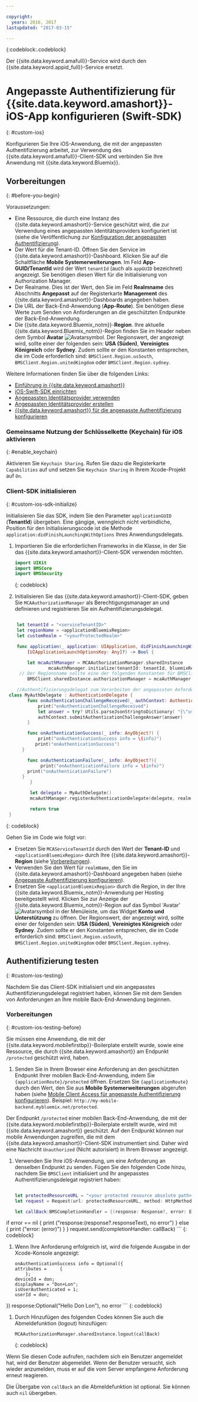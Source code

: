 ```yaml
---

copyright:
  years: 2016, 2017
lastupdated: "2017-03-15"

---
```


{:codeblock:.codeblock}

Der {{site.data.keyword.amafull}}-Service wird durch den {{site.data.keyword.appid_full}}-Service ersetzt.

# Angepasste Authentifizierung für {{site.data.keyword.amashort}}-iOS-App konfigurieren (Swift-SDK)
{: #custom-ios}

Konfigurieren Sie Ihre iOS-Anwendung, die mit der angepassten Authentifizierung arbeitet, zur Verwendung des {{site.data.keyword.amafull}}-Client-SDK und verbinden Sie Ihre Anwendung mit {{site.data.keyword.Bluemix}}.  


## Vorbereitungen
{: #before-you-begin}

Voraussetzungen:

* Eine Ressource, die durch eine Instanz des {{site.data.keyword.amashort}}-Service geschützt wird, die zur Verwendung eines angepassten Identitätsproviders konfiguriert ist (siehe die Veröffentlichung zur [Konfiguration der angepassten Authentifizierung](custom-auth-config-mca.html)).  
* Der Wert für die Tenant-ID. Öffnen Sie den Service im {{site.data.keyword.amashort}}-Dashboard. Klicken Sie auf die Schaltfläche **Mobile Systemerweiterungen**. Im Feld **App-GUID/TenantId** wird der Wert `tenantId` (auch als `appGUID` bezeichnet) angezeigt. Sie benötigen diesen Wert für die Initialisierung von Authorization Manager.
* Der Realname. Dies ist der Wert, den Sie im Feld **Realmname** des Abschnitts **Angepasst** auf der Registerkarte **Management** des {{site.data.keyword.amashort}}-Dashboards angegeben haben.
* Die URL der Back-End-Anwendung (**App-Route**). Sie benötigen diese Werte zum Senden von Anforderungen an die geschützten Endpunkte der Back-End-Anwendung.
* Die {{site.data.keyword.Bluemix_notm}}-**Region**. Ihre aktuelle {{site.data.keyword.Bluemix_notm}}-Region finden Sie im Header neben dem Symbol **Avatar** ![Avatarsymbol](images/face.jpg "Avatarsymbol"). Der Regionswert, der angezeigt wird, sollte einer der folgenden sein: **USA (Süden)**, **Vereinigtes Königreich** oder **Sydney**. Zudem sollte er den Konstanten entsprechen, die im Code erforderlich sind: `BMSClient.Region.usSouth`, `BMSClient.Region.unitedKingdom` oder `BMSClient.Region.sydney`.

Weitere Informationen finden Sie über die folgenden Links:
 * [Einführung in {{site.data.keyword.amashort}}](index.html)
 * [iOS-Swift-SDK einrichten](getting-started-ios-swift-sdk.html)
 * [Angepassten Identitätsprovider verwenden](custom-auth.html)
 * [Angepassten Identitätsprovider erstellen](custom-auth-identity-provider.html)
 * [{{site.data.keyword.amashort}} für die angepasste Authentifizierung konfigurieren](custom-auth-config-mca.html)

### Gemeinsame Nutzung der Schlüsselkette (Keychain) für iOS aktivieren
{: #enable_keychain}

Aktivieren Sie `Keychain Sharing`. Rufen Sie dazu die Registerkarte `Capabilities` auf und setzen Sie `Keychain Sharing` in Ihrem Xcode-Projekt auf `On`.


### Client-SDK initialisieren
{: #custom-ios-sdk-initialize}

Initialisieren Sie das SDK, indem Sie den Parameter `applicationGUID` (**TenantId**) übergeben. Eine gängige, wenngleich nicht verbindliche, Position für den Initialisierungscode ist die Methode `application:didFinishLaunchingWithOptions` Ihres Anwendungsdelegats.

1. Importieren Sie die erforderlichen Frameworks in die Klasse, in der Sie das {{site.data.keyword.amashort}}-Client-SDK verwenden möchten.

	```Swift
	import UIKit
	import BMSCore
	import BMSSecurity
	```
	{: codeblock}

1. Initialisieren Sie das {{site.data.keyword.amashort}}-Client-SDK, geben Sie `MCAAuthorizationManager` als Berechtigungsmanager an und definieren und registrieren Sie ein Authentifizierungsdelegat.

```Swift

	let tenantId = "<serviceTenantID>"
	let regionName = <applicationBluemixRegion>
	let customRealm = "<yourProtectedRealm>"

	func application(_ application: UIApplication, didFinishLaunchingWithOptions launchOptions: 
		[UIApplicationLaunchOptionsKey: Any]?) -> Bool {

		let mcaAuthManager = MCAAuthorizationManager.sharedInstance
	    		mcaAuthManager.initialize(tenantId: tenantId, bluemixRegion: regionName)
	 // Der Regionsname sollte eine der folgenden Konstanten für BMSClient.Region sein: BMSClient.Region.usSouth, BMSClient.Region.unitedKingdom oder BMSClient.Region.sydney
		BMSClient.sharedInstance.authorizationManager = mcaAuthManager

	//Authentifizierungsdelegat zum Verarbeiten der angepassten Anforderung
 class MyAuthDelegate : AuthenticationDelegate {
		func onAuthenticationChallengeReceived(_ authContext: AuthenticationContext, challenge: AnyObject){
		    print("onAuthenticationChallengeReceived")
		    let answer = try? Utils.parseJsonStringtoDictionary( "{\"userName\":\"" + "test" + "\",\"password\":\"" + "test" + "\"}")
			authContext.submitAuthenticationChallengeAnswer(answer)
		}

		func onAuthenticationSuccess(_ info: AnyObject?) {
		    print("onAuthenticationSuccess info = \(info)")
           print("onAuthenticationSuccess")
      }

		func onAuthenticationFailure(_ info: AnyObject?){
		     print("onAuthenticationFailure info = \(info)")
        print("onAuthenticationFailure")
      }
	     }

	     let delegate = MyAuthDelegate()
	     mcaAuthManager.registerAuthenticationDelegate(delegate, realm: customRealm)

	     return true
 }


```
{: codeblock}

Gehen Sie im Code wie folgt vor:
* Ersetzen Sie `MCAServiceTenantId` durch den Wert der **Tenant-ID** und `<applicationBluemixRegion>` durch Ihre {{site.data.keyword.amashort}}-**Region** (siehe [Vorbereitungen](##before-you-begin)).
* Verwenden Sie den Wert für `realmName`, den Sie im {{site.data.keyword.amashort}}-Dashboard angegeben haben (siehe [Angepasste Authentifizierung konfigurieren](custom-auth-config-mca.html)).
* Ersetzen Sie `<applicationBluemixRegion>` durch die Region, in der Ihre {{site.data.keyword.Bluemix_notm}}-Anwendung per Hosting bereitgestellt wird. Klicken Sie zur Anzeige der {{site.data.keyword.Bluemix_notm}}-Region auf das Symbol 'Avatar' ![Avatarsymbol](images/face.jpg "Avatarsymbol") in der Menüleiste, um das Widget **Konto und Unterstützung** zu öffnen.  Der Regionswert, der angezeigt wird, sollte einer der folgenden sein: **USA (Süden)**, **Vereinigtes Königreich** oder **Sydney**. Zudem sollte er den Konstanten entsprechen, die im Code erforderlich sind: `BMSClient.Region.usSouth`, `BMSClient.Region.unitedKingdom` oder `BMSClient.Region.sydney`.


## Authentifizierung testen
{: #custom-ios-testing}

Nachdem Sie das Client-SDK initialisiert und ein angepasstes Authentifizierungsdelegat registriert haben, können Sie mit dem Senden von Anforderungen an Ihre mobile Back-End-Anwendung beginnen.

### Vorbereitungen
{: #custom-ios-testing-before}

 Sie müssen eine Anwendung, die mit der {{site.data.keyword.mobilefirstbp}}-Boilerplate erstellt wurde, sowie eine Ressource, die durch {{site.data.keyword.amashort}} am Endpunkt `/protected` geschützt wird, haben.

1. Senden Sie in Ihrem Browser eine Anforderung an den geschützten Endpunkt Ihrer mobilen Back-End-Anwendung, indem Sie `{applicationRoute}/protected` öffnen. Ersetzen Sie `{applicationRoute}` durch den Wert, den Sie aus **Mobile Systemerweiterungen** abgerufen haben (siehe [Mobile Client Access für angepasste Authentifizierung konfigurieren](#custom-auth-ios-configmca)). Beispiel: `http://my-mobile-backend.mybluemix.net/protected`.

 Der Endpunkt `/protected` einer mobilen Back-End-Anwendung, die mit der {{site.data.keyword.mobilefirstbp}}-Boilerplate erstellt wurde, wird mit {{site.data.keyword.amashort}} geschützt. Auf den Endpunkt können nur mobile Anwendungen zugreifen, die mit dem {{site.data.keyword.amashort}}-Client-SDK instrumentiert sind. Daher wird eine Nachricht `Unauthorized` (Nicht autorisiert) in Ihrem Browser angezeigt.

1. Verwenden Sie Ihre iOS-Anwendung, um eine Anforderung an denselben Endpunkt zu senden. Fügen Sie den folgenden Code hinzu, nachdem Sie `BMSClient` initialisiert und Ihr angepasstes Authentifizierungsdelegat registriert haben:

    ```Swift

	let protectedResourceURL = "<your protected resource absolute path>"
	let request = Request(url: protectedResourceURL, method: HttpMethod.GET)

	let callBack:BMSCompletionHandler = {(response: Response?, error: Error?) in
  if error == nil {
	       print ("response:\(response?.responseText), no error")
  } else {
	       print ("error: \(error)")
  }
	}
	request.send(completionHandler: callBack)
     ```
     {: codeblock}

1. Wenn Ihre Anforderung erfolgreich ist, wird die folgende Ausgabe in der Xcode-Konsole angezeigt:

	 ```
	 onAuthenticationSuccess info = Optional({
     attributes =     {
	     };
     deviceId = don;
     displayName = "Don+Lon";
     isUserAuthenticated = 1;
     userId = don;
 })
	 response:Optional("Hello Don Lon"), no error
	 ```
	 {: codeblock}

1. Durch Hinzufügen des folgenden Codes können Sie auch die Abmeldefunktion (logout) hinzufügen:

	 ```
	 MCAAuthorizationManager.sharedInstance.logout(callBack)
	 ```
	 {: codeblock}

 Wenn Sie diesen Code aufrufen, nachdem sich ein Benutzer angemeldet hat, wird der Benutzer abgemeldet. Wenn der Benutzer versucht, sich wieder anzumelden, muss er auf die vom Server empfangene Anforderung erneut reagieren.

 Die Übergabe von `callBack` an die Abmeldefunktion ist optional. Sie können auch `nil` übergeben.
